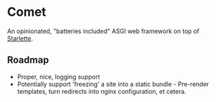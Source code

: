 # Comet

An opinionated, "batteries included" ASGI web framework on top of [Starlette](https://www.starlette.io/).

## Roadmap

- Proper, nice, logging support
- Potentially support 'freezing' a site into a static bundle - Pre-render templates, turn redirects into nginx configuration, et cetera.
